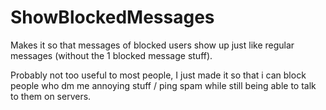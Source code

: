 # ShowBlockedMessages

Makes it so that messages of blocked users show up just like regular messages (without the 1 blocked message stuff).

Probably not too useful to most people, I just made it so that i can block people who dm me annoying stuff / ping spam while still 
being able to talk to them on servers.

